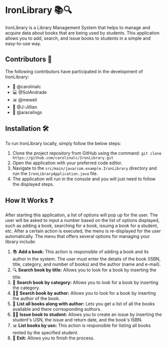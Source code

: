 # IronLibrary 📚🔍
IronLibrary is a Library Management System that helps to manage and acquire data about books that are being used by students. This application allows you to add, search, and issue books to students in a simple and easy-to-use way.

## Contributors 👥
The following contributors have participated in the development of IronLibrary:

* 🚀 @carolinalc
* 💻 @SolAndrade
* 📊 @meweli
* 🎨 @J-Jillian
* 📖 @aracelixgs

## Installation 🛠️
To run IronLibrary locally, simply follow the below steps:

1. Clone the project repository from GitHub using the command: `git clone https://github.com/carolinalc/IronLibrary.git`
2. Open the application with your preferred code editor.
3. Navigate to the `src/main/java/com.example.IronLibrary` directory and run the `IronLibraryApplication.java` file.
4. The application will run in the console and you will just need to follow the displayed steps.

## How It Works ❓
After starting this application, a list of options will pop up for the user. The user will be asked to input a number based on the list of options displayed, such as adding a book, searching for a book, issuing a book for a student, etc. After a certain action is executed, the menu is re-displayed for the user automatically.
The menu that offers several options for managing your library include:

1. 📚 **Add a book:** This action is responsible of adding a book and its author in the system. The user must enter the details of the book (ISBN, title, category, and number of books) and the author (name and e-mail).
2. 🔍 **Search book by title:** Allows you to look for a book by inserting the title.
3. 📖 **Search book by category:** Allows you to look for a book by inserting the category.
4. 👩‍🏫 **Search book by author:** Allows you to look for a book by inserting the author of the book.
5. 📜 **List all books along with author:** Lets you get a list of all the books available and there corresponding authors.
6. 👩‍🎓 **Issue book to student:** Allows you to create an issue by inserting the student's USN, the issue and return date, and the book's ISBN.
7. 📊 **List books by usn:** This action is responsible for listing all books rented by the specified student.
8. 🚪 **Exit:** Allows you to finish the process.

